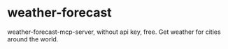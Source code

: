 # weather-forecast
weather-forecast-mcp-server, without api key, free. Get weather for cities around the world.
